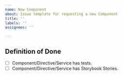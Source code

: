 ```yaml
---
name: New Component
about: Issue template for requesting a new Component
title: ''
labels: ''
assignees: ''

---
```



## Definition of Done

- [ ] Component/Directive/Service has tests.
- [ ] Component/Directive/Service has Storybook Stories.
